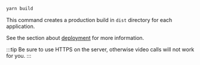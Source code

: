 ```bash
yarn build
```

This command creates a production build in `dist` directory for each application.

See the section about [deployment](https://facebook.github.io/create-react-app/docs/deployment) for more information.

:::tip
Be sure to use HTTPS on the server, otherwise video calls will not work for you.
:::
